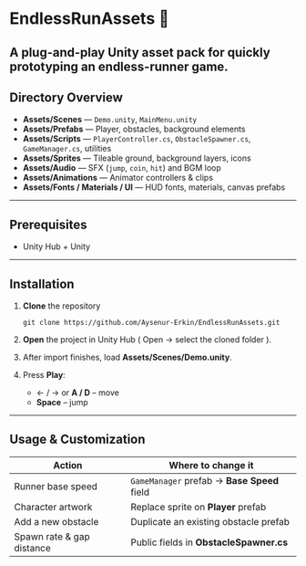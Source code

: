 # EndlessRunAssets 🚀

A plug-and-play Unity asset pack for quickly prototyping an endless-runner game.  
---

## Directory Overview

* **Assets/Scenes** — `Demo.unity`, `MainMenu.unity`  
* **Assets/Prefabs** — Player, obstacles, background elements  
* **Assets/Scripts** — `PlayerController.cs`, `ObstacleSpawner.cs`, `GameManager.cs`, utilities  
* **Assets/Sprites** — Tileable ground, background layers, icons  
* **Assets/Audio** — SFX (`jump`, `coin`, `hit`) and BGM loop  
* **Assets/Animations** — Animator controllers & clips  
* **Assets/Fonts / Materials / UI** — HUD fonts, materials, canvas prefabs  
---

## Prerequisites
* Unity Hub + Unity  
---

## Installation

1. **Clone** the repository  
       
       git clone https://github.com/Aysenur-Erkin/EndlessRunAssets.git
       
2. **Open** the project in Unity Hub ( Open → select the cloned folder ).  
3. After import finishes, load **Assets/Scenes/Demo.unity**.  
4. Press **Play**:  
   * ← / → or **A / D** – move  
   * **Space** – jump  

---

## Usage & Customization

| Action                     | Where to change it                              |
| -------------------------- | ----------------------------------------------- |
| Runner base speed          | `GameManager` prefab  →  **Base Speed** field   |
| Character artwork          | Replace sprite on **Player** prefab             |
| Add a new obstacle         | Duplicate an existing obstacle prefab           |
| Spawn rate & gap distance  | Public fields in **ObstacleSpawner.cs**         |


